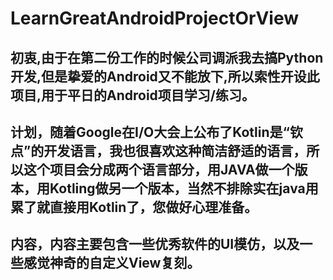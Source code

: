 # LearnGreatAndroidProjectOrView
## 初衷,由于在第二份工作的时候公司调派我去搞Python开发,但是挚爱的Android又不能放下,所以索性开设此项目,用于平日的Android项目学习/练习。
## 计划，随着Google在I/O大会上公布了Kotlin是“钦点”的开发语言，我也很喜欢这种简洁舒适的语言，所以这个项目会分成两个语言部分，用JAVA做一个版本，用Kotling做另一个版本，当然不排除实在java用累了就直接用Kotlin了，您做好心理准备。
## 内容，内容主要包含一些优秀软件的UI模仿，以及一些感觉神奇的自定义View复刻。
